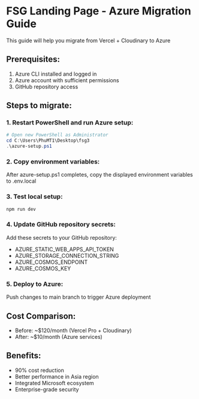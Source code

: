 FSG Landing Page - Azure Migration Guide
==========================================

This guide will help you migrate from Vercel + Cloudinary to Azure

## Prerequisites:
1. Azure CLI installed and logged in
2. Azure account with sufficient permissions
3. GitHub repository access

## Steps to migrate:

### 1. Restart PowerShell and run Azure setup:
```powershell
# Open new PowerShell as Administrator
cd C:\Users\PhuMT1\Desktop\fsg3
.\azure-setup.ps1
```

### 2. Copy environment variables:
After azure-setup.ps1 completes, copy the displayed environment variables to .env.local

### 3. Test local setup:
```bash
npm run dev
```

### 4. Update GitHub repository secrets:
Add these secrets to your GitHub repository:
- AZURE_STATIC_WEB_APPS_API_TOKEN
- AZURE_STORAGE_CONNECTION_STRING  
- AZURE_COSMOS_ENDPOINT
- AZURE_COSMOS_KEY

### 5. Deploy to Azure:
Push changes to main branch to trigger Azure deployment

## Cost Comparison:
- Before: ~$120/month (Vercel Pro + Cloudinary)
- After: ~$10/month (Azure services)

## Benefits:
- 90% cost reduction
- Better performance in Asia region
- Integrated Microsoft ecosystem
- Enterprise-grade security
